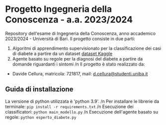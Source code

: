 # Progetto Ingegneria della Conoscenza - a.a. 2023/2024

Repository dell'esame di Ingegneria della Conoscenza, anno accademico 2023/2024 - Università di Bari.
Il progetto consiste in due parti: 
1. Algoritmi di apprendimento supervisionato per la classificazione dei casi di diabete a partire da un dataset [dataset Kaggle](https://www.kaggle.com/datasets/iammustafatz/diabetes-prediction-dataset)
2. Agente basato su regole per la diagnosi del diabete a partire da domande riguardanti i sintomi
/n
Il progetto è stato realizzato da:
- Davide Cellura, matricola: 721817, mail: [d.cellura@studenti.uniba.it](d.cellura@studenti.uniba.it)

## Guida di installazione
La versione di python utilizzata è 'python 3.9'. /n
Per installare le librerie da terminale: `pip install -r requirements.txt` /n
Esecuzione dei classificatori: `python main_modello.py` /n
Esecuzione dell'agente basato su regole: `python esperto_diabete.py `